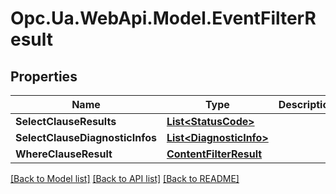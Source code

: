 # Opc.Ua.WebApi.Model.EventFilterResult

## Properties

Name | Type | Description | Notes
------------ | ------------- | ------------- | -------------
**SelectClauseResults** | [**List&lt;StatusCode&gt;**](StatusCode.md) |  | [optional] 
**SelectClauseDiagnosticInfos** | [**List&lt;DiagnosticInfo&gt;**](DiagnosticInfo.md) |  | [optional] 
**WhereClauseResult** | [**ContentFilterResult**](ContentFilterResult.md) |  | [optional] 

[[Back to Model list]](../README.md#documentation-for-models) [[Back to API list]](../README.md#documentation-for-api-endpoints) [[Back to README]](../README.md)

